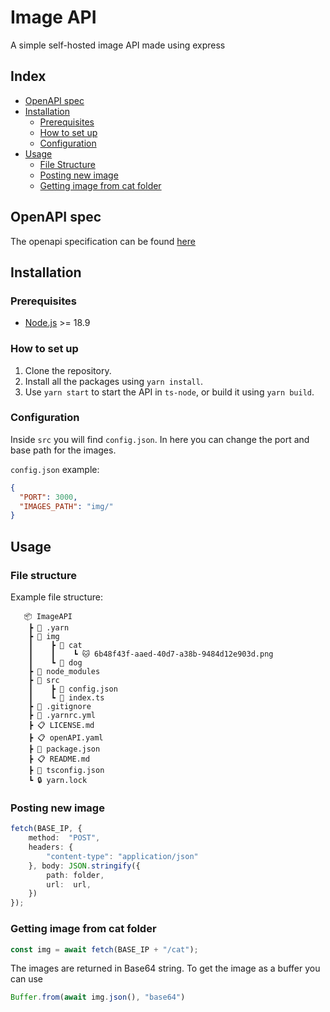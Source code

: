 # Image API

A simple self-hosted image API made using express

## Index

- [OpenAPI spec](#openapi-spec)
- [Installation](#installation)
    - [Prerequisites](#prerequisites)
    - [How to set up](#how-to-set-up)
    - [Configuration](#configuration)
- [Usage](#usage)
    - [File Structure](#file-structure)
    - [Posting new image](#posting-new-image)
    - [Getting image from cat folder](#getting-image-from-cat-folder)

## OpenAPI spec

The openapi specification can be found [here](https://github.com/niek-o/imageAPI/blob/main/openAPI.yaml)

## Installation

### Prerequisites

- [Node.js](https://nodejs.org/en/) >= 18.9

### How to set up

1. Clone the repository.
2. Install all the packages using `yarn install`.
3. Use `yarn start` to start the API in `ts-node`, or build it using `yarn build`.

### Configuration

Inside ``src`` you will find ``config.json``. In here you can change the port and base path for the images.

``config.json`` example:

````json
{
  "PORT": 3000,
  "IMAGES_PATH": "img/"
}
````

## Usage

### File structure

Example file structure:

```
   📦 ImageAPI
    ┣ 📁 .yarn                
    ┣ 📁 img     
    ┃    ┣ 📁 cat
    ┃    ┃    ┗ 🐱 6b48f43f-aaed-40d7-a38b-9484d12e903d.png
    ┃    ┗ 📁 dog
    ┣ 📁 node_modules                    
    ┣ 📁 src
    ┃    ┣ 🔧 config.json
    ┃    ┗ 📄 index.ts
    ┣ 📄 .gitignore
    ┣ 📄 .yarnrc.yml
    ┣ 📋 LICENSE.md
    ┣ 📋 openAPI.yaml
    ┣ 📄 package.json
    ┣ 📋 README.md
    ┣ 🔧 tsconfig.json
    ┗ 🔒 yarn.lock
```

### Posting new image

````ts
fetch(BASE_IP, {
	method:  "POST",
	headers: {
		"content-type": "application/json"
	}, body: JSON.stringify({
		path: folder,
		url:  url,
	})
});
````

### Getting image from cat folder

````ts
const img = await fetch(BASE_IP + "/cat");
````

The images are returned in Base64 string. To get the image as a buffer you can use

````ts
Buffer.from(await img.json(), "base64")
````
